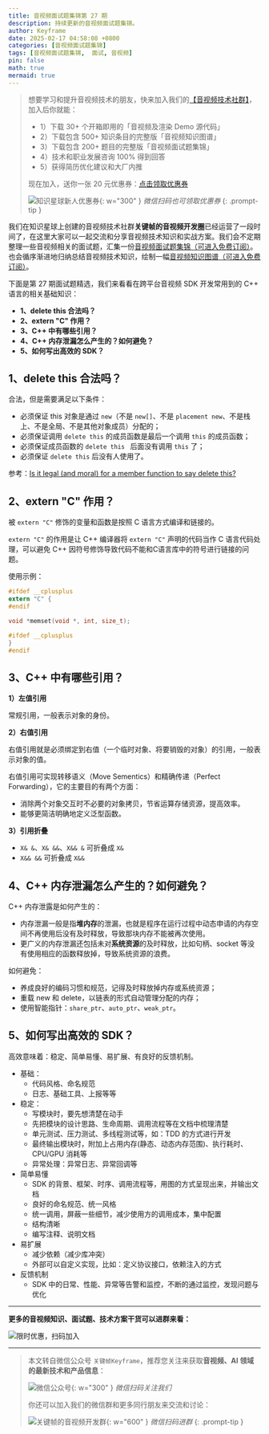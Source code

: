 ```yaml
---
title: 音视频面试题集锦第 27 期
description: 持续更新的音视频面试题集锦。
author: Keyframe
date: 2025-02-17 04:58:08 +0800
categories: [音视频面试题集锦]
tags: [音视频面试题集锦,  面试, 音视频]
pin: false
math: true
mermaid: true
---
```


>想要学习和提升音视频技术的朋友，快来加入我们的<a href="https://t.zsxq.com/jRprT" target="_blank" rel="noopener noreferrer">【音视频技术社群】</a>，加入后你就能：
>
>- 1）下载 30+ 个开箱即用的「音视频及渲染 Demo 源代码」
>- 2）下载包含 500+ 知识条目的完整版「音视频知识图谱」
>- 3）下载包含 200+ 题目的完整版「音视频面试题集锦」
>- 4）技术和职业发展咨询 100% 得到回答
>- 5）获得简历优化建议和大厂内推
>  
>现在加入，送你一张 20 元优惠券：<a href="https://t.zsxq.com/jRprT" target="_blank" rel="noopener noreferrer">点击领取优惠券</a>
>
>![知识星球新人优惠券](assets/img/keyframe-zsxq-coupon.png){: w="300" }
>_微信扫码也可领取优惠券_
{: .prompt-tip }



我们在知识星球上创建的音视频技术社群**关键帧的音视频开发圈**已经运营了一段时间了，在这里大家可以一起交流和分享音视频技术知识和实战方案。我们会不定期整理一些音视频相关的面试题，汇集一份[音视频面试题集锦（可进入免费订阅）](https://mp.weixin.qq.com/mp/appmsgalbum?__biz=MjM5MTkxOTQyMQ==&action=getalbum&album_id=2380776196751425539#wechat_redirect)。也会循序渐进地归纳总结音视频技术知识，绘制一幅[音视频知识图谱（可进入免费订阅）](https://mp.weixin.qq.com/mp/appmsgalbum?__biz=MjM5MTkxOTQyMQ==&action=getalbum&album_id=2349658423078092802#wechat_redirect)。

下面是第 27 期面试题精选，我们来看看在跨平台音视频 SDK 开发常用到的 C++ 语言的相关基础知识：


- **1、delete this 合法吗？**
- **2、extern "C" 作用？**
- **3、C++ 中有哪些引用？**
- **4、C++ 内存泄漏怎么产生的？如何避免？**
- **5、如何写出高效的 SDK？**

## 1、delete this 合法吗？


合法，但是需要满足以下条件：

- 必须保证 this 对象是通过 `new`（不是 `new[]`、不是 `placement new`、不是栈上、不是全局、不是其他对象成员）分配的；
- 必须保证调用 `delete this` 的成员函数是最后一个调用 `this` 的成员函数；
- 必须保证成员函数的 `delete this ` 后面没有调用 `this` 了；
- 必须保证 `delete this` 后没有人使用了。


参考：[Is it legal (and moral) for a member function to say delete this?](https://isocpp.org/wiki/faq/freestore-mgmt#delete-this "delete this")



## 2、extern "C" 作用？

被 `extern "C"` 修饰的变量和函数是按照 C 语言方式编译和链接的。

`extern "C"` 的作用是让 C++ 编译器将 `extern "C"` 声明的代码当作 C 语言代码处理，可以避免 C++ 因符号修饰导致代码不能和C语言库中的符号进行链接的问题。


使用示例：

```c
#ifdef __cplusplus
extern "C" {
#endif

void *memset(void *, int, size_t);

#ifdef __cplusplus
}
#endif
```


## 3、C++ 中有哪些引用？

**1）左值引用**

常规引用，一般表示对象的身份。

**2）右值引用**

右值引用就是必须绑定到右值（一个临时对象、将要销毁的对象）的引用，一般表示对象的值。

右值引用可实现转移语义（Move Sementics）和精确传递（Perfect Forwarding），它的主要目的有两个方面：

- 消除两个对象交互时不必要的对象拷贝，节省运算存储资源，提高效率。
- 能够更简洁明确地定义泛型函数。

**3）引用折叠**

- `X& &`、`X& &&`、`X&& &` 可折叠成 `X&`
- `X&& &&` 可折叠成 `X&&`


## 4、C++ 内存泄漏怎么产生的？如何避免？

C++ 内存泄露是如何产生的：

- 内存泄漏一般是指**堆内存**的泄漏，也就是程序在运行过程中动态申请的内存空间不再使用后没有及时释放，导致那块内存不能被再次使用。
- 更广义的内存泄漏还包括未对**系统资源**的及时释放，比如句柄、socket 等没有使用相应的函数释放掉，导致系统资源的浪费。

如何避免：

- 养成良好的编码习惯和规范，记得及时释放掉内存或系统资源；
- 重载 new 和 delete，以链表的形式自动管理分配的内存；
- 使用智能指针：`share_ptr`、`auto_ptr`、`weak_ptr`。


## 5、如何写出高效的 SDK？

高效意味着：稳定、简单易懂、易扩展、有良好的反馈机制。

- 基础：
    - 代码风格、命名规范
    - 日志、基础工具、上报等等
- 稳定：
    - 写模块时，要先想清楚在动手
    - 先把模块的设计思路、生命周期、调用流程等在文档中梳理清楚
    - 单元测试、压力测试、多线程测试等，如：TDD 的方式进行开发
    - 最终输出模块时，附加上占用内存(静态、动态内存范围)、执行耗时、CPU/GPU 消耗等
    - 异常处理：异常日志、异常回调等
- 简单易懂
    - SDK 的背景、框架、时序、调用流程等，用图的方式呈现出来，并输出文档
    - 良好的命名规范、统一风格
    - 统一调用，屏蔽一些细节，减少使用方的调用成本，集中配置
    - 结构清晰
    - 编写注释、说明文档
- 易扩展
    - 减少依赖（减少库冲突）
    - 外部可以自定义实现，比如：定义协议接口，依赖注入的方式
- 反馈机制
    - SDK 中的日常、性能、异常等告警和监控，不断的通过监控，发现问题与优化




---

**更多的音视频知识、面试题、技术方案干货可以进群来看：**

![限时优惠，扫码加入](assets/img/keyframe-zsxq.png)





---

> 本文转自微信公众号 `关键帧Keyframe`，推荐您关注来获取**音视频、AI 领域的最新技术和产品信息**：
>
>![微信公众号](assets/img/keyframe-mp.jpg){: w="300" }
>_微信扫码关注我们_
>
>你还可以加入我们的微信群和更多同行朋友来交流和讨论：
>
>![关键帧的音视频开发群](assets/img/av-wechat-group.jpg){: w="600" }
>_微信扫码进群_
{: .prompt-tip }

